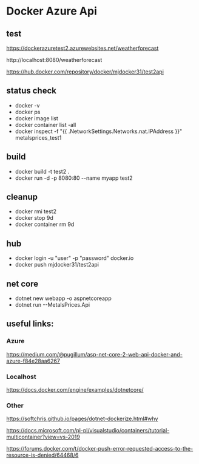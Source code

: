 # Docker Azure Api

## test

https://dockerazuretest2.azurewebsites.net/weatherforecast

http://localhost:8080/weatherforecast

https://hub.docker.com/repository/docker/mjdocker31/test2api

## status check
- docker -v
- docker ps
- docker image list
- docker container list -all
- docker inspect -f "{{ .NetworkSettings.Networks.nat.IPAddress }}" metalsprices_test1

## build
- docker build -t test2 . 
- docker run -d -p 8080:80 --name myapp test2

## cleanup

- docker rmi test2
- docker stop 9d
- docker container rm 9d

## hub
- docker login -u "user" -p "password" docker.io
- docker push mjdocker31/test2api

## net core
- dotnet new webapp -o aspnetcoreapp
- dotnet run --MetalsPrices.Api

## useful links:

### Azure
https://medium.com/@pugillum/asp-net-core-2-web-api-docker-and-azure-f84e28aa6267

### Localhost
https://docs.docker.com/engine/examples/dotnetcore/

### Other

https://softchris.github.io/pages/dotnet-dockerize.html#why

https://docs.microsoft.com/pl-pl/visualstudio/containers/tutorial-multicontainer?view=vs-2019

https://forums.docker.com/t/docker-push-error-requested-access-to-the-resource-is-denied/64468/6
